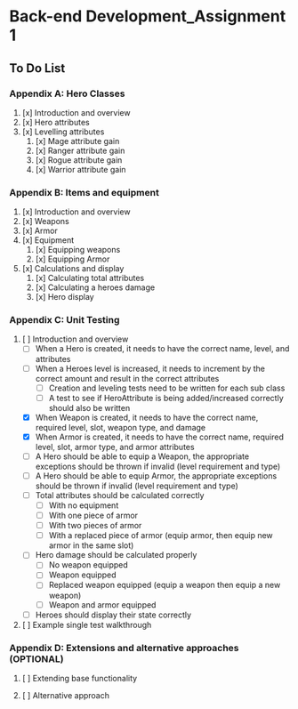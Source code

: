 # Back-end Development_Assignment 1


## To Do List 

### Appendix A: Hero Classes
1. [x] Introduction and overview
2. [x] Hero attributes
3. [x] Levelling attributes
   1. [x] Mage attribute gain
   2. [x] Ranger attribute gain
   3. [x] Rogue attribute gain
   4. [x] Warrior attribute gain

### Appendix B: Items and equipment
1. [x] Introduction and overview
2. [x] Weapons
3. [x] Armor
4. [x] Equipment
   1. [x] Equipping weapons
   2. [x] Equipping Armor
5. [x] Calculations and display
   1. [x] Calculating total attributes
   2. [x] Calculating a heroes damage
   3. [x] Hero display

### Appendix C: Unit Testing

1. [ ] Introduction and overview
   - [ ] When a Hero is created, it needs to have the correct name, level, and attributes
   - [ ] When a Heroes level is increased, it needs to increment by the correct amount and result in the correct attributes
      - [ ] Creation and leveling tests need to be written for each sub class
      - [ ] A test to see if HeroAttribute is being added/increased correctly should also be written
   - [x] When Weapon is created, it needs to have the correct name, required level, slot, weapon type, and damage
   - [x] When Armor is created, it needs to have the correct name, required level, slot, armor type, and armor attributes
   - [ ] A Hero should be able to equip a Weapon, the appropriate exceptions should be thrown if invalid (level requirement and type)
   - [ ] A Hero should be able to equip Armor, the appropriate exceptions should be thrown if invalid (level requirement and type)
   - [ ] Total attributes should be calculated correctly
      - [ ] With no equipment
      - [ ] With one piece of armor
      - [ ] With two pieces of armor
      - [ ] With a replaced piece of armor (equip armor, then equip new armor in the same slot)
   - [ ] Hero damage should be calculated properly
      - [ ] No weapon equipped
      - [ ] Weapon equipped
      - [ ] Replaced weapon equipped (equip a weapon then equip a new weapon)
      - [ ] Weapon and armor equipped
   - [ ] Heroes should display their state correctly

2. [ ] Example single test walkthrough


### Appendix D: Extensions and alternative approaches (OPTIONAL)

1. [ ] Extending base functionality

2. [ ] Alternative approach
